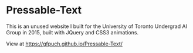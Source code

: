 # Pressable-Text

This is an unused website I built for the University of Toronto Undergrad AI Group in 2015, built with JQuery and CSS3 animations.

View at https://gfpuch.github.io/Pressable-Text/
